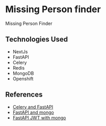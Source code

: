 # Missing Person finder

Missing Person Finder

## Technologies Used

- NextJs
- FastAPI
- Celery
- Redis
- MongoDB
- Openshift

## References

- [Celery and FastAPI](https://testdriven.io/blog/fastapi-and-celery/)
- [FastAPI and mongo](https://testdriven.io/blog/fastapi-mongo/)
- [FastAPI JWT with mongo](https://codevoweb.com/api-with-python-fastapi-and-mongodb-jwt-authentication/)
